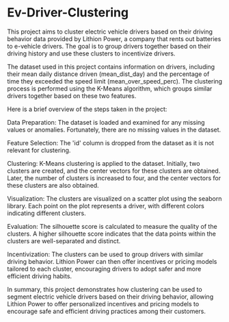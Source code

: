 # Ev-Driver-Clustering
This project aims to cluster electric vehicle drivers based on their driving behavior data provided by Lithion Power, a company that rents out batteries to e-vehicle drivers. The goal is to group drivers together based on their driving history and use these clusters to incentivize drivers. 

The dataset used in this project contains information on drivers, including their mean daily distance driven (mean_dist_day) and the percentage of time they exceeded the speed limit (mean_over_speed_perc). The clustering process is performed using the K-Means algorithm, which groups similar drivers together based on these two features.

Here is a brief overview of the steps taken in the project:

Data Preparation: The dataset is loaded and examined for any missing values or anomalies. Fortunately, there are no missing values in the dataset.

Feature Selection: The 'id' column is dropped from the dataset as it is not relevant for clustering.

Clustering: K-Means clustering is applied to the dataset. Initially, two clusters are created, and the center vectors for these clusters are obtained. Later, the number of clusters is increased to four, and the center vectors for these clusters are also obtained.

Visualization: The clusters are visualized on a scatter plot using the seaborn library. Each point on the plot represents a driver, with different colors indicating different clusters.

Evaluation: The silhouette score is calculated to measure the quality of the clusters. A higher silhouette score indicates that the data points within the clusters are well-separated and distinct.

Incentivization: The clusters can be used to group drivers with similar driving behavior. Lithion Power can then offer incentives or pricing models tailored to each cluster, encouraging drivers to adopt safer and more efficient driving habits.

In summary, this project demonstrates how clustering can be used to segment electric vehicle drivers based on their driving behavior, allowing Lithion Power to offer personalized incentives and pricing models to encourage safe and efficient driving practices among their customers.


